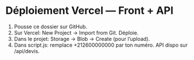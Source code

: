 # Déploiement Vercel — Front + API
1) Pousse ce dossier sur GitHub.
2) Sur Vercel: New Project → Import from Git. Déploie.
3) Dans le projet: Storage → Blob → Create (pour l’upload).
4) Dans script.js: remplace +212600000000 par ton numéro.
API dispo sur /api/devis.
